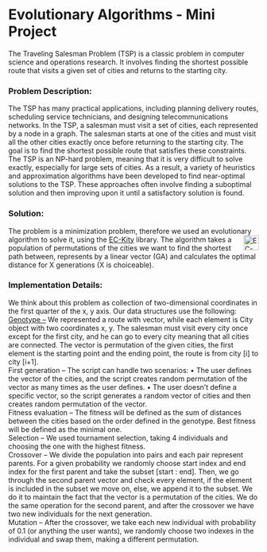 
<html>
 <body>
   <h1>Evolutionary Algorithms - Mini Project</h1>
   The Traveling Salesman Problem (TSP) is a classic problem in computer science and operations research.
   It involves finding the shortest possible route that visits a given set of cities and returns to the starting city.

   <h3>Problem Description:</h3>

   The TSP has many practical applications, including planning delivery routes, scheduling service technicians, and designing telecommunications networks.
   In the TSP, a salesman must visit a set of cities, each represented by a node in a graph.
   The salesman starts at one of the cities and must visit all the other cities exactly once before returning to the starting city.
   The goal is to find the shortest possible route that satisfies these constraints.
   The TSP is an NP-hard problem, meaning that it is very difficult to solve exactly, especially for large sets of cities.
   As a result, a variety of heuristics and approximation algorithms have been developed to find near-optimal solutions to the TSP.
   These approaches often involve finding a suboptimal solution and then improving upon it until a satisfactory solution is found.

   <h3>Solution:</h3>
   The problem is a minimization problem, therefore we used an evolutionary algorithm to solve it,
   using the <a href="https://github.com/EC-KitY/EC-KitY">EC-Kity</a> <img src="https://avatars.githubusercontent.com/u/95233107?s=200&v=4" alt="EC-Kity"        width="30" height="30" align="right"> library.
   The algorithm takes a population of permutations of the cities we want to find the shortest path between, represents by a linear vector (GA) and calculates    the optimal distance for X generations (X is choiceable).

   <h3>Implementation Details:</h3>
   <p>
   We think about this problem as collection of two-dimensional coordinates in the first quarter of the x, y axis. Our data structures use the following:<br>
   <u>Genotype –</u> 
   We represented a route with vector, while each element is City object with two coordinates x, y. The salesman must visit        every city once except for    the first city, and he can go to every city meaning that all cities are connected. 
   The vector is permutation of the given cities, the first element is the starting point and the ending point, the route is from city [i] to city [i+1].<br>
   First generation – The script can handle two scenarios:
   •	The user defines the vector of the cities, and the script creates random permutation of the vector as many times as the user defines.
   •	The user doesn’t define a specific vector, so the script generates a random vector of cities and then creates random permutation of the vector.<br>
   Fitness evaluation – The fitness will be defined as the sum of distances between the cities based on the order defined in the genotype. Best fitness will      be defined as the minimal one.<br>
   Selection – We used tournament selection, taking 4 individuals and choosing the one with the highest fitness.<br>
   Crossover – We divide the population into pairs and each pair represent parents. 
   For a given probability we randomly choose start index and end index for the first parent and take the subset [start : end]. 
   Then, we go through the second parent vector and check every element, if the element is included in the subset we move on, else, we append it to the          subset. 
   We do it to maintain the fact that the vector is a permutation of the cities.
   We do the same operation for the second parent, and after the crossover we have two new individuals for the next generation.<br>
   Mutation – After the crossover, we take each new individual with probability of 0.1 (or anything the user wants), we randomly choose two indexes in the        individual and swap them, making a different permutation.
    </p>
  </body>
 
 </html> 


